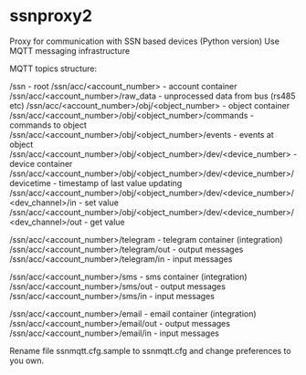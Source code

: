 # ssnproxy2
Proxy for communication with SSN based devices (Python version)
Use MQTT messaging infrastructure

MQTT topics structure:

/ssn - root
/ssn/acc/<account_number> - account container
/ssn/acc/<account_number>/raw_data - unprocessed data from bus (rs485 etc)
/ssn/acc/<account_number>/obj/<object_number> - object container
/ssn/acc/<account_number>/obj/<object_number>/commands - commands to object
/ssn/acc/<account_number>/obj/<object_number>/events - events at object
/ssn/acc/<account_number>/obj/<object_number>/dev/<device_number> - device container
/ssn/acc/<account_number>/obj/<object_number>/dev/<device_number>/devicetime - timestamp of last value updating
/ssn/acc/<account_number>/obj/<object_number>/dev/<device_number>/<dev_channel>/in - set value
/ssn/acc/<account_number>/obj/<object_number>/dev/<device_number>/<dev_channel>/out - get value

/ssn/acc/<account_number>/telegram - telegram container (integration)
/ssn/acc/<account_number>/telegram/out - output messages
/ssn/acc/<account_number>/telegram/in  - input messages

/ssn/acc/<account_number>/sms - sms container (integration)
/ssn/acc/<account_number>/sms/out - output messages
/ssn/acc/<account_number>/sms/in  - input messages

/ssn/acc/<account_number>/email - email container (integration)
/ssn/acc/<account_number>/email/out - output messages
/ssn/acc/<account_number>/email/in  - input messages


Rename file ssnmqtt.cfg.sample to ssnmqtt.cfg and change preferences to you own.
